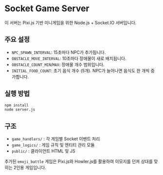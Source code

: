 # Socket Game Server

이 서버는 Pixi.js 기반 미니게임을 위한 Node.js + Socket.IO 서버입니다.

## 주요 설정
- `NPC_SPAWN_INTERVAL`: 15초마다 NPC가 추가됩니다.
- `OBSTACLE_MOVE_INTERVAL`: 10초마다 장애물이 새로 배치됩니다.
- `OBSTACLE_COUNT_MIN`/`MAX`: 장애물 개수 범위입니다.
- `INITIAL_FOOD_COUNT`: 초기 음식 개수 (5개). NPC가 늘어나면 음식도 한 개씩 증가합니다.

## 실행 방법
```bash
npm install
node server.js
```

## 구조
- `game_handlers/` : 각 게임별 Socket 이벤트 처리
- `game_logics/` : 게임 규칙 및 엔티티 관리 모듈
- `public/` : 클라이언트 HTML 및 JS

추가된 `emoji_battle` 게임은 Pixi.js와 Howler.js를 활용하여 이모지를 던져
상대를 맞히는 2인용 게임입니다.

